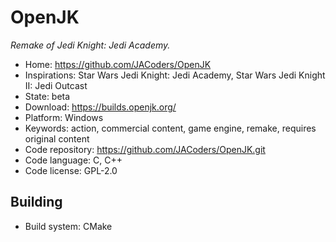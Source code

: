 # OpenJK

_Remake of Jedi Knight: Jedi Academy._

- Home: https://github.com/JACoders/OpenJK
- Inspirations: Star Wars Jedi Knight: Jedi Academy, Star Wars Jedi Knight II: Jedi Outcast
- State: beta
- Download: https://builds.openjk.org/
- Platform: Windows
- Keywords: action, commercial content, game engine, remake, requires original content
- Code repository: https://github.com/JACoders/OpenJK.git
- Code language: C, C++
- Code license: GPL-2.0

## Building

- Build system: CMake
